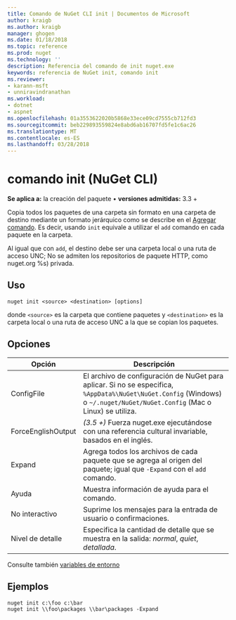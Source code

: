 ```yaml
---
title: Comando de NuGet CLI init | Documentos de Microsoft
author: kraigb
ms.author: kraigb
manager: ghogen
ms.date: 01/18/2018
ms.topic: reference
ms.prod: nuget
ms.technology: ''
description: Referencia del comando de init nuget.exe
keywords: referencia de NuGet init, comando init
ms.reviewer:
- karann-msft
- unniravindranathan
ms.workload:
- dotnet
- aspnet
ms.openlocfilehash: 01a3553622020b5868e33ece09cd7555cb712fd3
ms.sourcegitcommit: beb229893559824e8abd6ab16707fd5fe1c6ac26
ms.translationtype: MT
ms.contentlocale: es-ES
ms.lasthandoff: 03/28/2018
---
```

# <a name="init-command-nuget-cli"></a>comando init (NuGet CLI)

**Se aplica a:** la creación del paquete &bullet; **versiones admitidas:** 3.3 +

Copia todos los paquetes de una carpeta sin formato en una carpeta de destino mediante un formato jerárquico como se describe en el [Agregar comando](cli-ref-add.md). Es decir, usando `init` equivale a utilizar el `add` comando en cada paquete en la carpeta.

Al igual que con `add`, el destino debe ser una carpeta local o una ruta de acceso UNC; No se admiten los repositorios de paquete HTTP, como nuget.org %s) privada.

## <a name="usage"></a>Uso

```cli
nuget init <source> <destination> [options]
```

donde `<source>` es la carpeta que contiene paquetes y `<destination>` es la carpeta local o una ruta de acceso UNC a la que se copian los paquetes.

## <a name="options"></a>Opciones

| Opción | Descripción |
| --- | --- |
| ConfigFile | El archivo de configuración de NuGet para aplicar. Si no se especifica, `%AppData%\NuGet\NuGet.Config` (Windows) o `~/.nuget/NuGet/NuGet.Config` (Mac o Linux) se utiliza.|
| ForceEnglishOutput | *(3.5 +)*  Fuerza nuget.exe ejecutándose con una referencia cultural invariable, basados en el inglés. |
| Expand | Agrega todos los archivos de cada paquete que se agrega al origen del paquete; igual que `-Expand` con el `add` comando. |
| Ayuda | Muestra información de ayuda para el comando. |
| No interactivo | Suprime los mensajes para la entrada de usuario o confirmaciones. |
| Nivel de detalle | Especifica la cantidad de detalle que se muestra en la salida: *normal*, *quiet*, *detallada*. |

Consulte también [variables de entorno](cli-ref-environment-variables.md)

## <a name="examples"></a>Ejemplos

```cli
nuget init c:\foo c:\bar
nuget init \\foo\packages \\bar\packages -Expand
```
